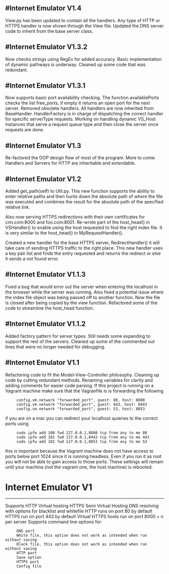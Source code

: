 #Internet Emulator V1.4
-----------------------------------------
View.py has been updated to contain all the handlers. Any type of HTTP or HTTPS handler is now shown through the View file. Updated the DNS server code to inherit from the base server class.

#Internet Emulator V1.3.2
-----------------------------------------
Now checks strings using RegEx for added accuracy. Basic implementation of dynamic pathways is underway. Cleaned up some code that was redundant.

#Internet Emulator V1.3.1
-----------------------------------------
Now supports basic port availability checking. The function availablePorts checks the list free_ports, if empty it returns an open port for the next server. Removed obsolete handlers. All handlers are now inherited from BaseHandler. HandlerFactory is in charge of dispatching the correct handler for specific serverType requests. Working on handling dynamic VS_Host instances that serve a request queue type and then close the server once requests are done.

#Internet Emulator V1.3
-----------------------------------------
Re-factored the OOP design flow of most of the program. More to come. Handlers and Servers for HTTP are inheritable and extendable. 

#Internet Emulator V1.2
-----------------------------------------
Added get_path(self) to Util.py. This new function supports the ability to enter relative paths and then hunts down the absolute path of where the file was executed and combines the result for the absolute path of the specified relative link.

Also now serving HTTPS redirections with their own certificates for cnn.com:8000 and foo.com:8001. Re-wrote part of the host_head() in VSHandler() to enable using the host requested to find the right index file. It is very similar to the host_head() in MyRequestHandler(). 

Created a new handler for the base HTTPS server, RedirectHandler() it will take care of sending HTTPS traffic to the right place. This new handler uses a key pair list and finds the entry requested and returns the redirect or else it sends a not found error.

#Internet Emulator V1.1.3
-----------------------------------------
Fixed a bug that would error out the server when entering the localhost in the browser while the server was running. Also fixed a potential issue where the index file object was being passed off to another function. Now the file is closed after being copied by the view function. Refactored some of the code to streamline the host_head function.

#Internet Emulator V1.1.2
-----------------------------------------
Added factory pattern for server types. Still needs some expanding to support the rest of the servers. Cleaned up some of the commented out lines that were no longer needed for debugging.

#Internet Emulator V1.1
-----------------------------------------
Refactoring code to fit the Model-View-Controller philosophy. Cleaning up code by cutting redundant methods. Renaming variables for clarity and adding comments for easier code parsing. If this project is running on a Vagrant machine make sure that the Vagranfile is is forwarding the following

         config.vm.network "forwarded_port", guest: 80, host: 8080
         config.vm.network "forwarded_port", guest: 443, host: 8443
         config.vm.network "forwarded_port", guest: 53, host: 8053
    
if you are on a mac you can redirect your localhost quieries to the correct ports using

         sudo ipfw add 100 fwd 127.0.0.1,8080 tcp from any to me 80
         sudo ipfw add 101 fwd 127.0.0.1,8443 tcp from any to me 443
         sudo ipfw add 102 fwd 127.0.0.1,8053 tcp from any to me 53

this is important because the Vagrant machine does not have access to ports below port 1024 since it is running headless. Even if you run it as root you will not be able to gain access to those ports. These settings will remain until your machine (not the vagrant one, the host machine) is rebooted.

# Internet Emulator V1
-----------------------------------------
Supports HTTP Virtual hosting
         HTTPS Semi Virtual Hosting
         DNS resolving with options for blacklist and whitefile
         HTTP runs on port 80 by default
         HTTPS run on port 443 by default
         Virtual HTTPS hosts run on port 8000 + n per server
         Supports command line options for:
         
         DNS port
         White file, this option does not work as intended when run without saving
         Black file, this option does not work as intended when run without saving
         HTTP port
         Save option
         HTTPS port
         Config file
